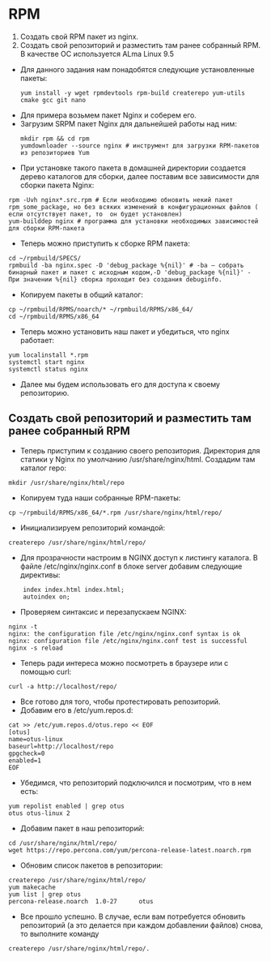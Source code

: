 # RPM
1. Создать свой RPM пакет из nginx.
2. Создать свой репозиторий и разместить там ранее собранный RPM.
В качестве OC используется ALma Linux 9.5
- Для данного задания нам понадобятся следующие установленные пакеты:
  ```
  yum install -y wget rpmdevtools rpm-build createrepo yum-utils cmake gcc git nano
  ```
- Для примера возьмем пакет Nginx и соберем его.
- Загрузим SRPM пакет Nginx для дальнейшей работы над ним:
   ```
   mkdir rpm && cd rpm
   yumdownloader --source nginx # инструмент для загрузки RPM-пакетов из репозиториев Yum
  ```
 - При установке такого пакета в домашней директории создается дерево каталогов для сборки, далее поставим все зависимости для сборки пакета Nginx:
  ```
rpm -Uvh nginx*.src.rpm # Если необходимо обновить некий пакет rpm_some_package, но без всяких изменений в конфигурационных файлов ( если отсутствует пакет, то  он будет установлен)
yum-builddep nginx # программа для установки необходимых зависимостей для сборки RPM-пакета 
  ```
 - Теперь можно приступить к сборке RPM пакета:
```
cd ~/rpmbuild/SPECS/
rpmbuild -ba nginx.spec -D 'debug_package %{nil}' # -ba — собрать бинарный пакет и пакет с исходным кодом,-D 'debug_package %{nil}' - При значении %{nil} сборка проходит без создания debuginfo.
```
 - Копируем пакеты в общий каталог:
```
cp ~/rpmbuild/RPMS/noarch/* ~/rpmbuild/RPMS/x86_64/
cd ~/rpmbuild/RPMS/x86_64
```
 - Теперь можно установить наш пакет и убедиться, что nginx работает:
```
yum localinstall *.rpm
systemctl start nginx
systemctl status nginx
```
 - Далее мы будем использовать его для доступа к своему репозиторию.
## Создать свой репозиторий и разместить там ранее собранный RPM

 - Теперь приступим к созданию своего репозитория. Директория для статики у Nginx по умолчанию /usr/share/nginx/html. Создадим там каталог repo:

```
mkdir /usr/share/nginx/html/repo
```
 - Копируем туда наши собранные RPM-пакеты:
```
cp ~/rpmbuild/RPMS/x86_64/*.rpm /usr/share/nginx/html/repo/
```
 - Инициализируем репозиторий командой:
```
createrepo /usr/share/nginx/html/repo/
```

 - Для прозрачности настроим в NGINX доступ к листингу каталога. В файле /etc/nginx/nginx.conf в блоке server добавим следующие директивы:
```
	index index.html index.html;
	autoindex on;
```
 - Проверяем синтаксис и перезапускаем NGINX:
```
nginx -t
nginx: the configuration file /etc/nginx/nginx.conf syntax is ok
nginx: configuration file /etc/nginx/nginx.conf test is successful
nginx -s reload
```
 - Теперь ради интереса можно посмотреть в браузере или с помощью curl:
```
curl -a http://localhost/repo/
```

 - Все готово для того, чтобы протестировать репозиторий.
 - Добавим его в /etc/yum.repos.d:
```
cat >> /etc/yum.repos.d/otus.repo << EOF
[otus]
name=otus-linux
baseurl=http://localhost/repo
gpgcheck=0
enabled=1
EOF
```
 - Убедимся, что репозиторий подключился и посмотрим, что в нем есть:
```
yum repolist enabled | grep otus
otus otus-linux 2
```
 - Добавим пакет в наш репозиторий:
```
cd /usr/share/nginx/html/repo/
wget https://repo.percona.com/yum/percona-release-latest.noarch.rpm
```
 - Обновим список пакетов в репозитории:
```
createrepo /usr/share/nginx/html/repo/
yum makecache
yum list | grep otus
percona-release.noarch 	1.0-27 		otus
```
 - Все прошло успешно. В случае, если вам потребуется обновить репозиторий (а это
делается при каждом добавлении файлов) снова, то выполните команду
```
createrepo /usr/share/nginx/html/repo/.
```

